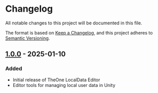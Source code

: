 # Changelog

All notable changes to this project will be documented in this file.

The format is based on [Keep a Changelog](https://keepachangelog.com/en/1.0.0/),
and this project adheres to [Semantic Versioning](https://semver.org/spec/v2.0.0.html).

## [1.0.0] - 2025-01-10

### Added
- Initial release of TheOne LocalData Editor
- Editor tools for managing local user data in Unity

[1.0.0]: https://github.com/The1Studio/UITemplateLocalData/releases/tag/v1.0.0
